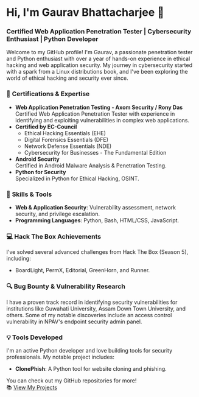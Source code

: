 # Hi, I'm Gaurav Bhattacharjee 👋

### Certified Web Application Penetration Tester | Cybersecurity Enthusiast | Python Developer

Welcome to my GitHub profile! I'm Gaurav, a passionate penetration tester and Python enthusiast with over a year of hands-on experience in ethical hacking and web application security. My journey in cybersecurity started with a spark from a Linux distributions book, and I've been exploring the world of ethical hacking and security ever since.

### 🔐 **Certifications & Expertise**  
- **Web Application Penetration Testing - Axom Security / Rony Das**  
  Certified Web Application Penetration Tester with experience in identifying and exploiting vulnerabilities in complex web applications.
- **Certified by EC-Council**  
  - Ethical Hacking Essentials (EHE)  
  - Digital Forensics Essentials (DFE)  
  - Network Defense Essentials (NDE)
  - Cybersecurity for Businesses - The Fundamental Edition
- **Android Security**  
  Certified in Android Malware Analysis & Penetration Testing.
- **Python for Security**  
  Specialized in Python for Ethical Hacking, OSINT.

### 🚀 **Skills & Tools**
- **Web & Application Security**: Vulnerability assessment, network security, and privilege escalation.
- **Programming Languages**: Python, Bash, HTML/CSS, JavaScript.
  
### 💻 **Hack The Box Achievements**  
I've solved several advanced challenges from Hack The Box (Season 5), including:  
- BoardLight, PermX, Editorial, GreenHorn, and Runner.

### 🔍 **Bug Bounty & Vulnerability Research**  
I have a proven track record in identifying security vulnerabilities for institutions like Guwahati University, Assam Down Town University, and others. Some of my notable discoveries include an access control vulnerability in NPAV's endpoint security admin panel.

### 💡 **Tools Developed**  
I'm an active Python developer and love building tools for security professionals. My notable project includes:
- **ClonePhish**: A Python tool for website cloning and phishing.

You can check out my GitHub repositories for more!  
📚 [View My Projects](https://github.com/0xgh057r3c0n )
